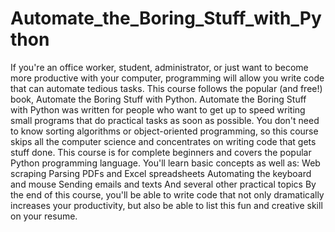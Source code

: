 # Automate_the_Boring_Stuff_with_Python
 If you're an office worker, student, administrator, or just want to become more productive with your computer, programming will allow you write code that can automate tedious tasks. This course follows the popular (and free!) book, Automate the Boring Stuff with Python.  Automate the Boring Stuff with Python was written for people who want to get up to speed writing small programs that do practical tasks as soon as possible. You don't need to know sorting algorithms or object-oriented programming, so this course skips all the computer science and concentrates on writing code that gets stuff done.  This course is for complete beginners and covers the popular Python programming language. You'll learn basic concepts as well as:  Web scraping Parsing PDFs and Excel spreadsheets Automating the keyboard and mouse Sending emails and texts And several other practical topics By the end of this course, you'll be able to write code that not only dramatically increases your productivity, but also be able to list this fun and creative skill on your resume.
